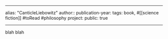 - ---

  alias: "CanticleLiebowitz"
  author::
  publication-year:
  tags: book, #[[science fiction]] #toRead #philosophy
  project:
  public: true

  ---


  blah blah

